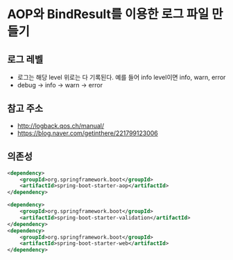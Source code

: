 # AOP와 BindResult를 이용한 로그 파일 만들기

## 로그 레벨
- 로그는 해당 level 위로는 다 기록된다. 예를 들어 info level이면 info, warn, error
- debug -> info -> warn -> error

## 참고 주소
- http://logback.qos.ch/manual/
- https://blog.naver.com/getinthere/221799123006

## 의존성
```xml
<dependency>
	<groupId>org.springframework.boot</groupId>
	<artifactId>spring-boot-starter-aop</artifactId>
</dependency>

<dependency>
	<groupId>org.springframework.boot</groupId>
	<artifactId>spring-boot-starter-validation</artifactId>
</dependency>
<dependency>
	<groupId>org.springframework.boot</groupId>
	<artifactId>spring-boot-starter-web</artifactId>
</dependency>
```